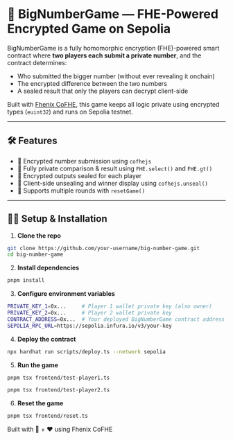 # 🔐 BigNumberGame — FHE-Powered Encrypted Game on Sepolia

BigNumberGame is a fully homomorphic encryption (FHE)-powered smart contract where **two players each submit a private number**, and the contract determines:
- Who submitted the bigger number (without ever revealing it onchain)
- The encrypted difference between the two numbers
- A sealed result that only the players can decrypt client-side

Built with [Fhenix CoFHE]([https://docs.fhenix.zone](https://cofhe-docs.fhenix.zone/docs/devdocs/overview)), this game keeps all logic private using encrypted types (`euint32`) and runs on Sepolia testnet.

---

## 🛠️ Features

- 🔐 Encrypted number submission using `cofhejs`
- 🧠 Fully private comparison & result using `FHE.select()` and `FHE.gt()`
- 🧾 Encrypted outputs sealed for each player
- 👀 Client-side unsealing and winner display using `cofhejs.unseal()`
- 🔁 Supports multiple rounds with `resetGame()`

---

## 🧑‍💻 Setup & Installation

1. **Clone the repo**

```bash
git clone https://github.com/your-username/big-number-game.git
cd big-number-game
```

2. **Install dependencies**

```bash
pnpm install
```

3. **Configure environment variables**

```bash
PRIVATE_KEY_1=0x...     # Player 1 wallet private key (also owner)
PRIVATE_KEY_2=0x...     # Player 2 wallet private key
CONTRACT_ADDRESS=0x...  # Your deployed BigNumberGame contract address
SEPOLIA_RPC_URL=https://sepolia.infura.io/v3/your-key

```
4. **Deploy the contract**

```bash
npx hardhat run scripts/deploy.ts --network sepolia
```

5. **Run the game**

```bash
pnpm tsx frontend/test-player1.ts

pnpm tsx frontend/test-player2.ts

```
6. **Reset the game**

```bash
pnpm tsx frontend/reset.ts
```



Built with 🔐 + ❤️ using Fhenix CoFHE
